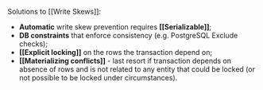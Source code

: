 Solutions to [[Write Skews]]:
- **Automatic** write skew prevention requires **[[Serializable]]**;
- **DB constraints** that enforce consistency (e.g. PostgreSQL Exclude checks);
- **[[Explicit locking]]** on the rows the transaction depend on;
- **[[Materializing conflicts]]** - last resort if transaction depends on absence of rows and is not related to any entity that could be locked (or not possible to be locked under circumstances).

